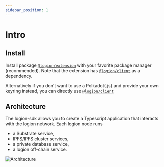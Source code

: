 ```yaml
---
sidebar_position: 1
---
```


# Intro

## Install

Install package [`@logion/extension`](https://www.npmjs.com/package/@logion/extension) with your favorite package manager (recommended).
Note that the extension has [`@logion/client`](https://www.npmjs.com/package/@logion/client) as a dependency.

Alternatively if you don't want to use a Polkadot{.js} and provide your own keyring instead, you can directly use
[`@logion/client`](https://www.npmjs.com/package/@logion/client)


## Architecture

The logion-sdk allows you to create a Typescript application that interacts with the logion network.
Each logion node runs

* a Substrate service,
* IPFS/IPFS cluster services,
* a private database service,
* a logion off-chain service.

![Architecture](/img/architecture.png)
